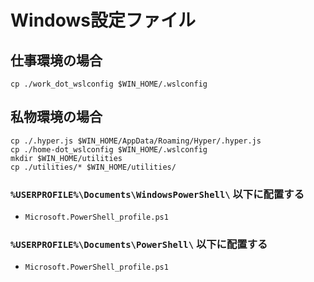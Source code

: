 # Windows設定ファイル

## 仕事環境の場合

```shell
cp ./work_dot_wslconfig $WIN_HOME/.wslconfig
```

## 私物環境の場合

```shell
cp ./.hyper.js $WIN_HOME/AppData/Roaming/Hyper/.hyper.js
cp ./home-dot_wslconfig $WIN_HOME/.wslconfig
mkdir $WIN_HOME/utilities
cp ./utilities/* $WIN_HOME/utilities/
```

### `%USERPROFILE%\Documents\WindowsPowerShell\` 以下に配置する

- `Microsoft.PowerShell_profile.ps1`

### `%USERPROFILE%\Documents\PowerShell\` 以下に配置する

- `Microsoft.PowerShell_profile.ps1`


